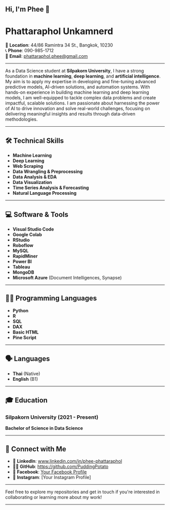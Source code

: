 ## Hi, I'm Phee 👋

# Phattaraphol Unkamnerd

📍 **Location**: 44/86 Ramintra 34 St., Bangkok, 10230  
📞 **Phone**: 090-985-1712  
📧 **Email**: phattaraphol.phee@gmail.com  

---

As a Data Science student at **Silpakorn University**, I have a strong foundation in **machine learning**, **deep learning**, and **artificial intelligence**. My aim is to apply my expertise in developing and fine-tuning advanced predictive models, AI-driven solutions, and automation systems. With hands-on experience in building machine learning and deep learning models, I am well-equipped to tackle complex data problems and create impactful, scalable solutions. I am passionate about harnessing the power of AI to drive innovation and solve real-world challenges, focusing on delivering meaningful insights and results through data-driven methodologies.

---

## 🛠 **Technical Skills**

- **Machine Learning**  
- **Deep Learning**  
- **Web Scraping**  
- **Data Wrangling & Preprocessing**  
- **Data Analysis & EDA**  
- **Data Visualization**  
- **Time Series Analysis & Forecasting**  
- **Natural Language Processing**

---

## 💻 **Software & Tools**

- **Visual Studio Code**  
- **Google Colab**  
- **RStudio**  
- **Roboflow**  
- **MySQL**  
- **RapidMiner**  
- **Power BI**  
- **Tableau**  
- **MongoDB**  
- **Microsoft Azure** (Document Intelligences, Synapse)

---

## 👨‍💻 **Programming Languages**

- **Python**  
- **R**  
- **SQL**  
- **DAX**  
- **Basic HTML**
- **Pine Script**

---

## 🗣 **Languages**

- **Thai** (Native)  
- **English** (B1)

---

## 🎓 **Education**

### **Silpakorn University** (2021 - Present)  
**Bachelor of Science in Data Science**

---

## 🔗 **Connect with Me**

- 💼 **LinkedIn**: www.linkedin.com/in/phee-phattaraphol
- 🧑‍💻 **GitHub**: https://github.com/PuddingPotato
- 📘 **Facebook**: [Your Facebook Profile](https://www.facebook.com/phee.phattaraphol)
- 📸 **Instagram**: [Your Instagram Profile]
---

Feel free to explore my repositories and get in touch if you're interested in collaborating or learning more about my work!

---


